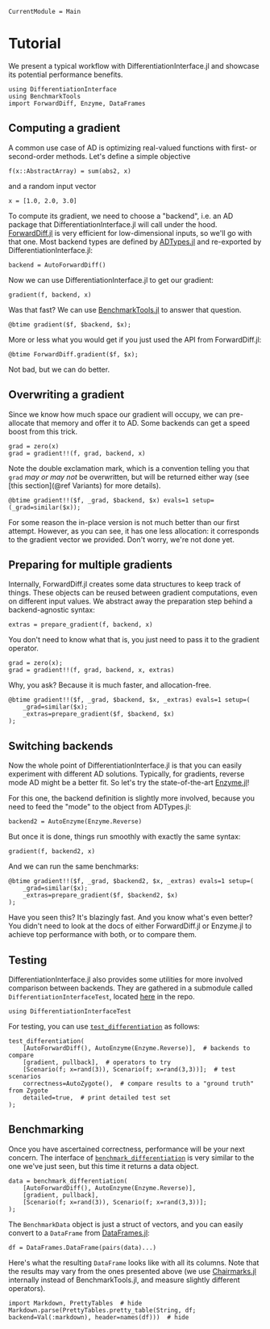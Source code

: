 ```@meta
CurrentModule = Main
```

# Tutorial

We present a typical workflow with DifferentiationInterface.jl and showcase its potential performance benefits.

```@repl tuto
using DifferentiationInterface
using BenchmarkTools
import ForwardDiff, Enzyme, DataFrames
```

## Computing a gradient

A common use case of AD is optimizing real-valued functions with first- or second-order methods.
Let's define a simple objective

```@repl tuto
f(x::AbstractArray) = sum(abs2, x)
```

and a random input vector

```@repl tuto
x = [1.0, 2.0, 3.0]
```

To compute its gradient, we need to choose a "backend", i.e. an AD package that DifferentiationInterface.jl will call under the hood.
[ForwardDiff.jl](https://github.com/JuliaDiff/ForwardDiff.jl) is very efficient for low-dimensional inputs, so we'll go with that one.
Most backend types are defined by [ADTypes.jl](https://github.com/SciML/ADTypes.jl) and re-exported by DifferentiationInterface.jl:

```@repl tuto
backend = AutoForwardDiff()
```

Now we can use DifferentiationInterface.jl to get our gradient:

```@repl tuto
gradient(f, backend, x)
```

Was that fast?
We can use [BenchmarkTools.jl](https://github.com/JuliaCI/BenchmarkTools.jl) to answer that question.

```@repl tuto
@btime gradient($f, $backend, $x);
```

More or less what you would get if you just used the API from ForwardDiff.jl:

```@repl tuto
@btime ForwardDiff.gradient($f, $x);
```

Not bad, but we can do better.

## Overwriting a gradient

Since we know how much space our gradient will occupy, we can pre-allocate that memory and offer it to AD.
Some backends can get a speed boost from this trick.

```@repl tuto
grad = zero(x)
grad = gradient!!(f, grad, backend, x)
```

Note the double exclamation mark, which is a convention telling you that `grad` _may or may not_ be overwritten, but will be returned either way (see [this section](@ref Variants) for more details).

```@repl tuto
@btime gradient!!($f, _grad, $backend, $x) evals=1 setup=(_grad=similar($x));
```

For some reason the in-place version is not much better than our first attempt.
However, as you can see, it has one less allocation: it corresponds to the gradient vector we provided.
Don't worry, we're not done yet.

## Preparing for multiple gradients

Internally, ForwardDiff.jl creates some data structures to keep track of things.
These objects can be reused between gradient computations, even on different input values.
We abstract away the preparation step behind a backend-agnostic syntax:

```@repl tuto
extras = prepare_gradient(f, backend, x)
```

You don't need to know what that is, you just need to pass it to the gradient operator.

```@repl tuto
grad = zero(x);
grad = gradient!!(f, grad, backend, x, extras)
```

Why, you ask?
Because it is much faster, and allocation-free.

```@repl tuto
@btime gradient!!($f, _grad, $backend, $x, _extras) evals=1 setup=(
    _grad=similar($x);
    _extras=prepare_gradient($f, $backend, $x)
);
```

## Switching backends

Now the whole point of DifferentiationInterface.jl is that you can easily experiment with different AD solutions.
Typically, for gradients, reverse mode AD might be a better fit.
So let's try the state-of-the-art [Enzyme.jl](https://github.com/EnzymeAD/Enzyme.jl)!

For this one, the backend definition is slightly more involved, because you need to feed the "mode" to the object from ADTypes.jl:

```@repl tuto
backend2 = AutoEnzyme(Enzyme.Reverse)
```

But once it is done, things run smoothly with exactly the same syntax:

```@repl tuto
gradient(f, backend2, x)
```

And we can run the same benchmarks:

```@repl tuto
@btime gradient!!($f, _grad, $backend2, $x, _extras) evals=1 setup=(
    _grad=similar($x);
    _extras=prepare_gradient($f, $backend2, $x)
);
```

Have you seen this?
It's blazingly fast.
And you know what's even better?
You didn't need to look at the docs of either ForwardDiff.jl or Enzyme.jl to achieve top performance with both, or to compare them.

## Testing

DifferentiationInterface.jl also provides some utilities for more involved comparison between backends.
They are gathered in a submodule called `DifferentiationInterfaceTest`, located [here](https://github.com/gdalle/DifferentiationInterface.jl/tree/main/lib/DifferentiationInterfaceTest) in the repo.

```@repl tuto
using DifferentiationInterfaceTest
```

For testing, you can use [`test_differentiation`](@ref) as follows:

```@repl tuto
test_differentiation(
    [AutoForwardDiff(), AutoEnzyme(Enzyme.Reverse)],  # backends to compare
    [gradient, pullback],  # operators to try
    [Scenario(f; x=rand(3)), Scenario(f; x=rand(3,3))];  # test scenarios
    correctness=AutoZygote(),  # compare results to a "ground truth" from Zygote
    detailed=true,  # print detailed test set
);
```

## Benchmarking

Once you have ascertained correctness, performance will be your next concern.
The interface of [`benchmark_differentiation`](@ref) is very similar to the one we've just seen, but this time it returns a data object.

```@repl tuto
data = benchmark_differentiation(
    [AutoForwardDiff(), AutoEnzyme(Enzyme.Reverse)],
    [gradient, pullback],
    [Scenario(f; x=rand(3)), Scenario(f; x=rand(3,3))];
);
```

The `BenchmarkData` object is just a struct of vectors, and you can easily convert to a `DataFrame` from [DataFrames.jl](https://github.com/JuliaData/DataFrames.jl):

```@repl tuto
df = DataFrames.DataFrame(pairs(data)...)
```

Here's what the resulting `DataFrame` looks like with all its columns.
Note that the results may vary from the ones presented above (we use [Chairmarks.jl](https://github.com/LilithHafner/Chairmarks.jl) internally instead of BenchmarkTools.jl, and measure slightly different operators).

```@example tuto
import Markdown, PrettyTables  # hide
Markdown.parse(PrettyTables.pretty_table(String, df; backend=Val(:markdown), header=names(df)))  # hide
```
